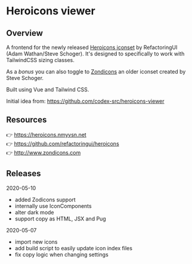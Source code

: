 # Heroicons viewer

## Overview

A frontend for the newly released [Heroicons iconset](https://github.com/refactoringui/heroicons) by RefactoringUI (Adam Wathan/Steve Schoger). It's designed to specifically to work with TailwindCSS sizing classes.

As a *bonus* you can also toggle to [Zondicons](http://www.zondicons.com/icons.html) an older iconset created by Steve Schoger.

Built using Vue and Tailwind CSS.

Initial idea from: https://github.com/codex-src/heroicons-viewer

## Resources 

👉 https://heroicons.nmyvsn.net<br />
👉 https://github.com/refactoringui/heroicons<br />
👉 http://www.zondicons.com

## Releases

2020-05-10
- added Zodicons support
- internally use IconComponents
- alter dark mode
- support copy as HTML, JSX and Pug

2020-05-07
- import new icons
- add build script to easily update icon index files
- fix copy logic when changing settings

